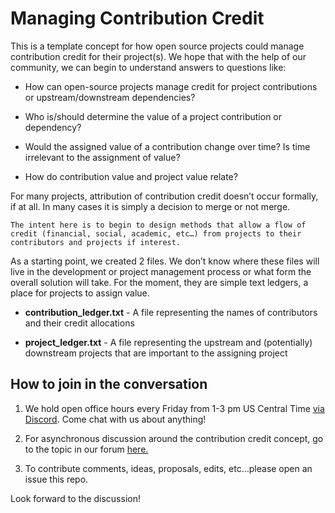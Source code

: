 # Managing Contribution Credit

This is a template concept for how open source projects could manage contribution credit for their project(s). We hope that with the help of our community, we can begin to understand answers to questions like:

* How can open-source projects manage credit for project contributions or upstream/downstream dependencies?

* Who is/should determine the value of a project contribution or dependency?

* Would the assigned value of a contribution change over time? Is time irrelevant to the assignment of value?

* How do contribution value and project value relate?

For many projects, attribution of contribution credit doesn’t occur formally, if at all. In many cases it is simply a decision to merge or not merge.

```The intent here is to begin to design methods that allow a flow of credit (financial, social, academic, etc…) from projects to their contributors and projects if interest.```

As a starting point, we created 2 files. We don’t know where these files will live in the development or project management process or what form the overall solution will take. For the moment, they are simple text ledgers, a place for projects to assign value.

* **contribution_ledger.txt** - A file representing the names of contributors and their credit allocations

* **project_ledger.txt** - A file representing the upstream and (potentially) downstream projects that are important to the assigning project

## How to join in the conversation
1. We hold open office hours every Friday from 1-3 pm US Central Time [via Discord](https://discord.gg/d49TJwB). Come chat with us about anything!

2. For asynchronous discussion around the contribution credit concept, go to the topic in our forum [here.](https://community.faiross.org/t/managing-open-source-contribution-credit/129)

3. To contribute comments, ideas, proposals, edits, etc…please open an issue this repo.

Look forward to the discussion!
